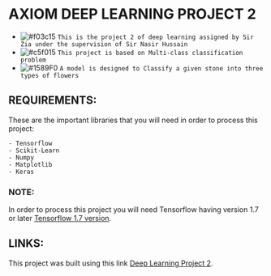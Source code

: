 # AXIOM DEEP LEARNING PROJECT 2
- ![#f03c15](https://placehold.it/15/f03c15/000000?text=+) `This is the project 2 of deep learning assigned by Sir Zia under the supervision of Sir Nasir Hussain`
- ![#c5f015](https://placehold.it/15/c5f015/000000?text=+) `This project is based on Multi-class classification problem`
- ![#1589F0](https://placehold.it/15/1589F0/000000?text=+) `A model is designed to Classify a given stone into three types of flowers`

## REQUIREMENTS:

These are the important libraries that you will need in order to process this project:

```
- Tensorflow
- Scikit-Learn
- Numpy
- Matplotlib
- Keras
```
### NOTE:

In order to process this project you will need Tensorflow having version 1.7 or later [Tensorflow 1.7 version](https://www.tensorflow.org/api_docs/python/tf/keras/Model).

## LINKS:

This project was built using this link [Deep Learning Project 2](https://www.dropbox.com/s/ume0f03g9hdovdl/Deep_Learning_Project_Two.zip?dl=0
).